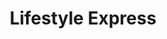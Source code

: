 ---
title: "Lifestyle Express"
url: /cardiff/lifestyle-express-pen-y-wain-road/
shop: Lebensmittel
---